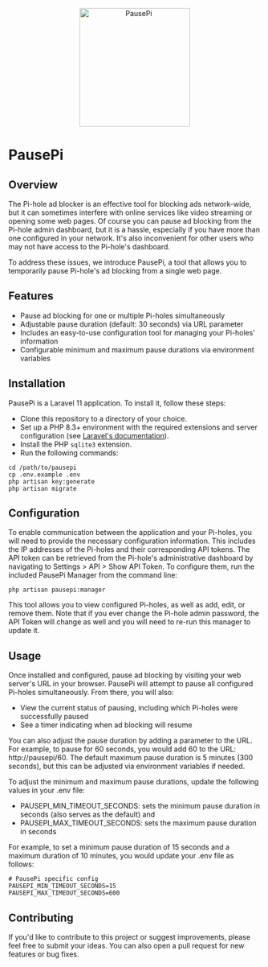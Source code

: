 <p align="center">
  <picture>
    <img src="https://raw.githubusercontent.com/tchubaba/pausepi/master/public/images/pausepi.png" width="220" height="236" alt="PausePi">
  </picture>
</p>

# PausePi

## Overview

The Pi-hole ad blocker is an effective tool for blocking ads network-wide, but it can sometimes interfere with online services like video streaming or opening some web pages. Of course you can pause ad blocking from the Pi-hole admin dashboard, but it is a hassle, especially if you have more than one configured in your network. It's also inconvenient for other users who may not have access to the Pi-hole's dashboard. 

To address these issues, we introduce PausePi, a tool that allows you to temporarily pause Pi-hole's ad blocking from a single web page.

## Features

* Pause ad blocking for one or multiple Pi-holes simultaneously
* Adjustable pause duration (default: 30 seconds) via URL parameter
* Includes an easy-to-use configuration tool for managing your Pi-holes' information
* Configurable minimum and maximum pause durations via environment variables

## Installation

PausePi is a Laravel 11 application. To install it, follow these steps:

* Clone this repository to a directory of your choice.
* Set up a PHP 8.3+ environment with the required extensions and server configuration (see [Laravel's documentation](https://laravel.com/docs/11.x/deployment#server-requirements)).
* Install the PHP `sqlite3` extension.
* Run the following commands:
```shell
cd /path/to/pausepi
cp .env.example .env
php artisan key:generate
php artisan migrate
```

## Configuration

To enable communication between the application and your Pi-holes, you will need to provide the necessary configuration information. This includes the IP addresses of the Pi-holes and their corresponding API tokens. The API token can be retrieved from the Pi-hole's administrative dashboard by navigating to Settings > API > Show API Token. To configure them, run the included PausePi Manager from the command line:

```shell
php artisan pausepi:manager
```

This tool allows you to view configured Pi-holes, as well as add, edit, or remove them. Note that if you ever change the Pi-hole admin password, the API Token will change as well and you will need to re-run this manager to update it.

## Usage

Once installed and configured, pause ad blocking by visiting your web server's URL in your browser. PausePi will attempt to pause all configured Pi-holes simultaneously. From there, you will also:

* View the current status of pausing, including which Pi-holes were successfully paused
* See a timer indicating when ad blocking will resume


You can also adjust the pause duration by adding a parameter to the URL. For example, to pause for 60 seconds, you would add 60 to the URL: http://pausepi/60. The default maximum pause duration is 5 minutes (300 seconds), but this can be adjusted via environment variables if needed.

To adjust the minimum and maximum pause durations, update the following values in your .env file:

* PAUSEPI_MIN_TIMEOUT_SECONDS: sets the minimum pause duration in seconds (also serves as the default) and
* PAUSEPI_MAX_TIMEOUT_SECONDS: sets the maximum pause duration in seconds

For example, to set a minimum pause duration of 15 seconds and a maximum duration of 10 minutes, you would update your .env file as follows:

```dotenv
# PausePi specific config
PAUSEPI_MIN_TIMEOUT_SECONDS=15
PAUSEPI_MAX_TIMEOUT_SECONDS=600
```
## Contributing

If you'd like to contribute to this project or suggest improvements, please feel free to submit your ideas. You can also open a pull request for new features or bug fixes.
